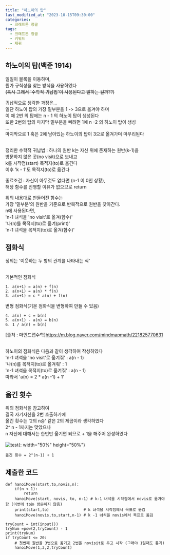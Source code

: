 ```yaml
---
title: "하노이의 탑"
last_modified_at: "2023-10-15T09:30:00"
categories:
  - 크래프톤 정글
tags:
  - 크래프톤 정글
  - 키워드
  - 재귀
---
```


## 하노이의 탑(백준 1914)
  일일이 블록을 이동하며,<br>
  뭔가 규칙성을 찾는 방식을 사용하였다<br>
  ~~(혹시 그래서 '수학적 귀납법'이 사용된다고 말하는 걸까??)~~<br>

  귀납적으로 생각한 과정은...<br>
  일단 하노이 탑의 가장 밑부분을 1 -> 3으로 옮겨야 하며 <br>
  이 때 2번 의 탑에는 n - 1 의 하노이 탑이 생성된다 <br>
  또한 2번의 탑의 마지막 밑부분을 빼려면 1에 n -2 의 하노이 탑이 생성 <br>
  ... <br>
  마지막으로 1 혹은 2에 남아있는 하노이의 탑이 3으로 옮겨가며 마무리된다 <br><br>

  정리한 수학적 귀납법
  : 하나의 원반 k는 자신 위에 존재하는 원반(k-1)을<br>
    방문하지 않은 곳(no visit)으로 보내고<br>
    k를 시작점(start) 목적지(to)로 옮긴다<br>
    이후 'k - 1'도 목적지(to)로 옮긴다<br>

  종료조건
  : 자신이 아무것도 없다면 (n-1 이 0인 상황),<br>
    해당 함수를 진행할 이유가 없으므로 return <br>

  위의 내용대로 만들어진 함수는 <br>
  가장 '밑부분'의 원반을 기준으로 반복적으로 원반을 찾아간다.<br>
  n에 사용된다면,<br>
  'n-1 녀석을 'no visit'로 옮겨(함수)'<br>
  '나(n)를 목적지(to)로 옮겨(print)' <br>
  'n-1 녀석을 목적지(to)로 옮겨(함수)'<br>

## 점화식
  정의는 '이웃하는 두 항의 관계를 나타내는 식'<br><br>

  기본적인 점화식<br>
  ```
  1. a(n+1) = a(n) + f(n)
  2. a(n+1) = a(n) * f(n)
  3. a(n+1) = c * a(n) + f(n)
  ```
  변형 점화식(기본 점화식을 변형하여 만들 수 있음)<br>
  ```
  4. a(n) + c = b(n)
  5. a(n+1) - a(n) = b(n)
  6. 1 / a(n) = b(n)
  ```

  [출처 : 마인드맵수학]<https://m.blog.naver.com/mindmapmath/221825770631><br><br>
  
  하노이의 점화식은 다음과 같이 생각하여 작성하였다<br>
  'n-1 녀석을 'no visit'로 옮겨줘' : a(n - 1)<br>
  '나(n)를 목적지(to)로 옮겨줘' : 1<br>
  'n-1 녀석을 목적지(to)로 옮겨줘' : a(n - 1) <br>
  따라서 'a(n) = 2 * a(n -1) + 1' <br>

## 옮긴 횟수
  위의 점화식을 참고하여<br>
  결국 자기자신을 2번 호출하기에 <br>
  옮긴 횟수는 '2의 n승' 같은 2의 제곱이라 생각하였다<br>
  2^ n - 1까지는 맞았으나<br>
  n 자신에 대해서는 한번만 옮기면 되므로 + 1을 해주어 완성하였다<br><br>
  ![test](https://user-images.githubusercontent.com/43630972/275295428-b5fc52fe-6a7b-48ff-8aed-70969f7b715d.jpg){: width="50%" height="50%"}

  ```
  옮긴 횟수 = 2^(n-1) + 1
  ```


## 제출한 코드
```
def hanoiMove(start,to,novis,n):
    if(n < 1):
        return
    hanoiMove(start, novis, to, n-1) # k-1 녀석을 시작점에서 novis로 옮겨야 함 (이번에 to는 방문하지 않음)
    print(start,to)               # k 녀석을 시작점에서 목표로 옮김 
    hanoiMove(novis,to,start,n-1) # k -1 녀석을 novis에서 목표로 옮김

tryCount = int(input())
tryNum =pow(2,tryCount) - 1
print(tryNum)
if tryCount <= 20:
    # 첫번째 원반을 3번으로 옮기고 2번을 novisit로 두고 시작 (그래야 1일때도 통과)
    hanoiMove(1,3,2,tryCount) 
```
